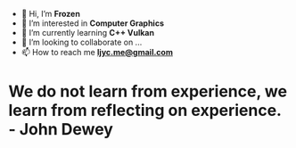 - 👋 Hi, I’m **Frozen**
- 👀 I’m interested in **Computer Graphics**
- 🌱 I’m currently learning **C++ Vulkan**
- 💞️ I’m looking to collaborate on ...
- 📫 How to reach me **ljyc.me@gmail.com**

# We do not learn from experience, we learn from reflecting on experience. - John Dewey

<!---
AlterFrozen/AlterFrozen is a ✨ special ✨ repository because its `README.md` (this file) appears on your GitHub profile.
You can click the Preview link to take a look at your changes.
--->
